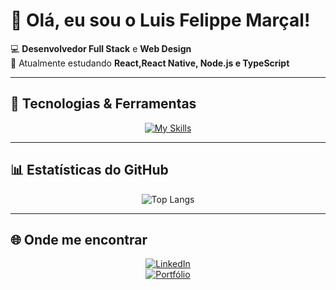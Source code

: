 # 👋 Olá, eu sou o Luis Felippe Marçal!

💻 **Desenvolvedor Full Stack** e **Web Design**  
🚀 Atualmente estudando **React,React Native, Node.js e TypeScript**  

---

## 🚀 Tecnologias & Ferramentas  

<div align="center">

[![My Skills](https://skillicons.dev/icons?i=ts,react,nodejs,tailwind,mysql,figma,html,css,js&theme=dark)](https://skillicons.dev)


</div>

---

## 📊 Estatísticas do GitHub  

<div align="center">


![Top Langs](https://github-readme-stats.vercel.app/api/top-langs/?username=LuismarcalDev&layout=compact&theme=radical&hide_border=true)

</div>

---

## 🌐 Onde me encontrar  

<div align="center">

[![LinkedIn](https://img.shields.io/badge/LinkedIn-0A66C2?style=for-the-badge&logo=linkedin&logoColor=white)](https://www.linkedin.com/in/luisfelippedesenvolvedor/)  
[![Portfólio](https://img.shields.io/badge/Portfólio-000000?style=for-the-badge&logo=react&logoColor=white)](https://portifolio-og-4l8m.vercel.app/)  

</div>
